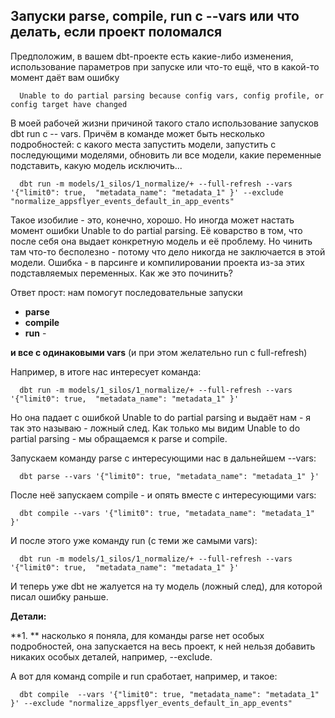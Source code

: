 ## Запуски parse, compile, run с --vars или что делать, если проект поломался

Предположим, в вашем dbt-проекте есть какие-либо изменения, использование параметров при запуске или что-то ещё, что в какой-то момент даёт вам ошибку 

      Unable to do partial parsing because config vars, config profile, or config target have changed

В моей рабочей жизни причиной такого стало использование запусков dbt run с -- vars. Причём в команде может быть несколько подробностей: с какого места запустить модели, запустить с последующими моделями, обновить ли все модели, какие переменные подставить, какую модель исключить...

      dbt run -m models/1_silos/1_normalize/+ --full-refresh --vars '{"limit0": true,  "metadata_name": "metadata_1" }' --exclude "normalize_appsflyer_events_default_in_app_events"

Такое изобилие - это, конечно, хорошо. Но иногда может настать момент ошибки Unable to do partial parsing. Её коварство в том, что после себя она выдает конкретную модель и её проблему. Но чинить там что-то бесполезно - потому что дело никогда не заключается в этой модели. Ошибка - в парсинге и компилировании проекта из-за этих подставляемых переменных. Как же это починить?

Ответ прост: нам помогут последовательные запуски 
- **parse**
- **compile**
- **run**  -

  
**и все с одинаковыми vars** (и при этом желательно run с full-refresh)

Например, в итоге нас интересует команда:

      dbt run -m models/1_silos/1_normalize/+ --full-refresh --vars '{"limit0": true,  "metadata_name": "metadata_1" }'

Но она падает с ошибкой Unable to do partial parsing и выдаёт нам - я так это называю - ложный след. Как только мы видим Unable to do partial parsing - мы обращаемся к parse и compile.

Запускаем  команду parse с интересующими нас в дальнейшем --vars:

      dbt parse --vars '{"limit0": true, "metadata_name": "metadata_1" }'

После неё запускаем compile - и опять вместе с интересующими vars:

      dbt compile --vars '{"limit0": true, "metadata_name": "metadata_1" }'

И после этого уже команду run (с теми же самыми vars):

      dbt run -m models/1_silos/1_normalize/+ --full-refresh --vars '{"limit0": true,  "metadata_name": "metadata_1" }'

И теперь уже dbt не жалуется на ту модель (ложный след), для которой писал ошибку раньше.

**Детали:**

**1. ** насколько я поняла, для команды parse нет особых подробностей, она запускается на весь проект,  к ней нельзя добавить никаких особых деталей, например, --exclude.

А вот для команд compile и run сработает, например, и такое:

      dbt compile  --vars '{"limit0": true, "metadata_name": "metadata_1" }' --exclude "normalize_appsflyer_events_default_in_app_events"


